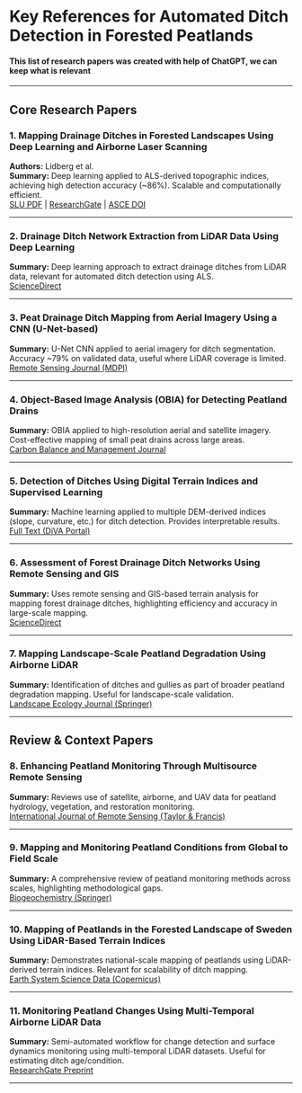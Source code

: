 # Key References for Automated Ditch Detection in Forested Peatlands


#### **This list of research papers was created with help of ChatGPT, we can keep what is relevant**

---

## Core Research Papers

### 1. Mapping Drainage Ditches in Forested Landscapes Using Deep Learning and Airborne Laser Scanning
**Authors:** Lidberg et al.  
**Summary:** Deep learning applied to ALS-derived topographic indices, achieving high detection accuracy (~86%). Scalable and computationally efficient.  
[SLU PDF](https://pub.epsilon.slu.se/30574/1/lidberg-w-et-al-20230403.pdf) | [ResearchGate](https://www.researchgate.net/publication/366445674_Mapping_Drainage_Ditches_in_Forested_Landscapes_Using_Deep_Learning_and_Aerial_Laser_Scanning) | [ASCE DOI](https://ascelibrary.org/doi/full/10.1061/JIDEDH.IRENG-9796)

---

### 2. Drainage Ditch Network Extraction from LiDAR Data Using Deep Learning
**Summary:** Deep learning approach to extract drainage ditches from LiDAR data, relevant for automated ditch detection using ALS.  
[ScienceDirect](https://www.sciencedirect.com/science/article/pii/S0022169423015330)

---

### 3. Peat Drainage Ditch Mapping from Aerial Imagery Using a CNN (U-Net-based)
**Summary:** U-Net CNN applied to aerial imagery for ditch segmentation. Accuracy ~79% on validated data, useful where LiDAR coverage is limited.  
[Remote Sensing Journal (MDPI)](https://www.mdpi.com/2072-4292/15/2/499)

---

### 4. Object-Based Image Analysis (OBIA) for Detecting Peatland Drains
**Summary:** OBIA applied to high-resolution aerial and satellite imagery. Cost-effective mapping of small peat drains across large areas.  
[Carbon Balance and Management Journal](https://cbmjournal.biomedcentral.com/articles/10.1186/s13021-017-0075-z)

---

### 5. Detection of Ditches Using Digital Terrain Indices and Supervised Learning
**Summary:** Machine learning applied to multiple DEM-derived indices (slope, curvature, etc.) for ditch detection. Provides interpretable results.  
[Full Text (DiVA Portal)](https://www.diva-portal.org/smash/get/diva2%3A1654976/FULLTEXT01.pdf)

---

### 6. Assessment of Forest Drainage Ditch Networks Using Remote Sensing and GIS
**Summary:** Uses remote sensing and GIS-based terrain analysis for mapping forest drainage ditches, highlighting efficiency and accuracy in large-scale mapping.  
[ScienceDirect](https://www.sciencedirect.com/science/article/pii/S0924271618302922)

---

### 7. Mapping Landscape-Scale Peatland Degradation Using Airborne LiDAR
**Summary:** Identification of ditches and gullies as part of broader peatland degradation mapping. Useful for landscape-scale validation.  
[Landscape Ecology Journal (Springer)](https://link.springer.com/article/10.1007/s10980-019-00844-5)

---

## Review & Context Papers

### 8. Enhancing Peatland Monitoring Through Multisource Remote Sensing
**Summary:** Reviews use of satellite, airborne, and UAV data for peatland hydrology, vegetation, and restoration monitoring.  
[International Journal of Remote Sensing (Taylor & Francis)](https://www.tandfonline.com/doi/full/10.1080/01431161.2024.2387133)

---

### 9. Mapping and Monitoring Peatland Conditions from Global to Field Scale
**Summary:** A comprehensive review of peatland monitoring methods across scales, highlighting methodological gaps.  
[Biogeochemistry (Springer)](https://link.springer.com/article/10.1007/s10533-023-01084-1)

---

### 10. Mapping of Peatlands in the Forested Landscape of Sweden Using LiDAR-Based Terrain Indices
**Summary:** Demonstrates national-scale mapping of peatlands using LiDAR-derived terrain indices. Relevant for scalability of ditch mapping.  
[Earth System Science Data (Copernicus)](https://essd.copernicus.org/articles/15/3473/2023/)

---

### 11. Monitoring Peatland Changes Using Multi-Temporal Airborne LiDAR Data
**Summary:** Semi-automated workflow for change detection and surface dynamics monitoring using multi-temporal LiDAR datasets. Useful for estimating ditch age/condition.  
[ResearchGate Preprint](https://www.researchgate.net/publication/393691875_A_comprehensive_approach_to_monitoring_peatland_changes_using_multi-temporal_airborne_LiDAR_data)

---
